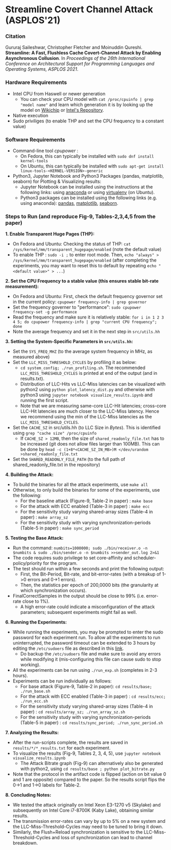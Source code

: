 # Streamline Covert Channel Attack (ASPLOS'21)

### Citation  
Gururaj Saileshwar, Christopher Fletcher and Moinuddin Qureshi. **Streamline: A Fast, Flushless Cache Covert-Channel Attack by Enabling Asynchronous Collusion**. In _Proceedings of the 26th International Conference on Architectural Support for Programming Languages and Operating Systems, ASPLOS 2021_.

### Hardware Requirements
* Intel CPU from Haswell or newer generation
    * You can check your CPU model with `cat /proc/cpuinfo | grep "model name"` and learn which generation it is by looking up the model on [Wikichip](http://wikichip.org) or [Intel's Repository](https://ark.intel.com).
* Native execution
* Sudo priviliges (to enable THP and set the CPU frequency to a constant value)  
  
### Software Requirements
* Command-line tool *cpupower* :
    * On Fedora, this can typically be installed with `sudo dnf install kernel-tools`
    * On Ubuntu, this can typically be installed with `sudo apt-get install linux-tools-<KERNEL-VERSION>-generic`
* Python3, Jupyter Notebook and Python3 Packages (pandas, matplotlib, seaborn) for Plotting & Visualizing results:
    * Jupyter Notebook can be installed using the instructions at the following links: using [anaconda](https://jupyter.readthedocs.io/en/latest/install/notebook-classic.html) or using [virtualenv](https://www.digitalocean.com/community/tutorials/how-to-set-up-jupyter-notebook-with-python-3-on-ubuntu-18-04) (on Ubuntu).
    * Python3 packages can be installed using the following links (e.g. using anaconda): [pandas](https://pandas.pydata.org/pandas-docs/stable/getting_started/install.html), [matplotlib](https://matplotlib.org/3.3.3/users/installing.html), [seaborn](https://seaborn.pydata.org/installing.html). 
    
### Steps to Run (and reproduce Fig-9, Tables-2,3,4,5 from the paper)

**1. Enable Transparent Huge Pages (THP):**
   - On Fedora and Ubuntu: Checking the status of THP: `cat /sys/kernel/mm/transparent_hugepage/enabled`   (note the default value)
   - To enable THP : `sudo -i ;` to enter root mode. Then, `echo "always" > /sys/kernel/mm/transparent_hugepage/enabled` (after completing the experiments, you may want to reset this to default by repeating `echo "<default value>" > ...`)

**2. Set the CPU Frequency to a stable value (this ensures stable bit-rate measurement):**
   - On Fedora and Ubuntu: First, check the default frequency governor set in the current policy: `cpupower frequency-info | grep governor`
   - Set the frequency governer to "performance":  `sudo cpupower frequency-set -g performance`
   - Read the frequency and make sure it is relatively stable: `for i in 1 2 3 4 5; do cpupower frequency-info | grep "current CPU frequency"; done`
   - Note the average frequency and set it in the next step in `src/utils.hh`

**3. Setting the System-Specific Parameters in `src/utils.hh`:**
   - Set the `SYS_FREQ_MHZ` (to the average system frequency in MHz, as measured above)
   - Set the `LLC_MISS_THRESHOLD_CYCLES` by profiling it as below: 
       - `cd system_config; ./run_profiling.sh`. The recommended `LLC_MISS_THRESHOLD_CYCLES` is printed at end of the output (and in results.txt).
       - Distribution of LLC-Hits vs LLC-Miss latencies can be visualized with python2 using `python plot_latency_dist.py` and otherwise with python3 using `jupyter notebook visualize_results.ipynb` and running the first script.
       - Note that we are measuring same-core LLC-Hit latencies; cross-core LLC-Hit latencies are much closer to the LLC-Miss latency. Hence we recommend using the min of the LLC-Miss latencies as the `LLC_MISS_THRESHOLD_CYCLES`.  
   - Set the `CACHE_SZ` in src/utils.hh (to LLC Size in _Bytes_). This is identified using `grep "cache size" /proc/cpuinfo`
       - If `CACHE_SZ > 12MB`, then the size of `shared_readonly_file.txt` has to be increased (git does not allow files larger than 100MB). This can be done by `head -c (1+8*<CACHE_SZ_IN_MB>)M </dev/urandom >shared_readonly_file.txt`
   - Set the `SHARED_READONLY_FILE_PATH` (to the full path of shared_readonly_file.txt in the repository)
   
**4. Building the Attack:**
   - To build the binaries for all the attack experiments, use `make all`
   - Otherwise, to only build the binaries for some of the experiments, use the following:
       - For the baseline attack (Figure-9, Table-2 in paper) : `make base`
       - For the attack with ECC enabled (Table-3 in paper) : `make ecc`
       - For the sensitivity study varying shared-array sizes (Table-4 in paper) : `make array_sz`
       - For the sensitivity study with varying synchronization-periods (Table-5 in paper) : `make sync_period`

**5. Testing the Base Attack:**
   - Run the command: `numbits=1000000; sudo ./bin/receiver.o -n $numbits & sudo ./bin/sender.o -n $numbits >>sender_out.log 2>&1`
   - The code requires sudo privilege to set core-affinity and scheduler-policy/priority for the program.
   - The test should run within a few seconds and print the following output:
       - First, the Bit-Period, Bit-rate, and bit-error-rates (with a breakup of 1->0 errors and 0->1 errors).
       - Then, the statistics per epoch of 200,0000 bits (the granularity at which synchronization occurs).
   - FinalCorrectSamples in the output should be close to 99% (i.e. error-rate close to 1%).
       - A high error-rate could indicate a misconfiguration of the attack parameters; subsequent experiments might fail as well.  
   
**6. Running the Experiments:**
   - While running the experiments, you may be prompted to enter the sudo password for each experiment run. To allow all the experiments to run uninterrupted, the password timeout can be extended to 3 hours by editing the `/etc/sudoers` file as described in this [link](https://www.tecmint.com/set-sudo-password-timeout-session-longer-linux/).
       - Do backup the `/etc/sudoers` file and make sure to avoid any errors while modifying it (mis-configuring this file can cause sudo to stop working).
   - All the experiments can be run using `./run_exp.sh` (completes in 2-3 hours).
   - Experiments can be run individually as follows:
       - For base attack (Figure-9, Table-2 in paper): `cd results/base; ./run_base.sh`
       - For the attack with ECC enabled (Table-3 in paper) : `cd results/ecc; ./run_ecc.sh`
       - For the sensitivity study varying shared-array sizes (Table-4 in paper) : `cd results/array_sz; ./run_array_sz.sh`
       - For the sensitivity study with varying synchronization-periods (Table-5 in paper) : `cd results/sync_period; ./run_sync_period.sh`

**7. Analyzing the Results:**
   - After the run-scripts complete, the results are saved in `results/*/*_results.txt` for each experiment.
   - To visualize the results (Fig-9, Tables 2, 3, 4, 5), use `jupyter notebook visualize_results.ipynb`
       - The Attack Bitrate graph (Fig-9) can alternatively also be generated with python2, using `cd results/base ; python plot_bitrate.py`
   - Note that the protocol in the artifact code is flipped (action on bit value 0 and 1 are opposite) compared to the paper. So the results script flips the 0->1 and 1->0 labels for Table-2. 


**8. Concluding Notes:**
   - We tested the attack originally on Intel Xeon E3-1270 v5 (Skylake) and subsequently on Intel Core i7-8700K (Kaby Lake), obtaining similar results.
   - The transmission error-rates can vary by up to 5% on a new system and the LLC-Miss-Threshold-Cycles may need to be tuned to bring it down.
   - Similarly, the Flush+Reload synchronization is sensitive to the LLC-Miss-Threshold-Cycles and loss of synchronization can lead to channel breakdown.